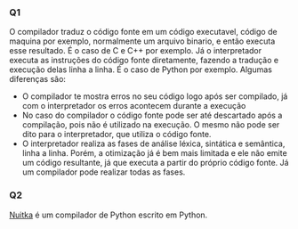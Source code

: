 ### Q1
O compilador traduz o código fonte em um código executavel, código de maquina por exemplo, normalmente um arquivo binario, e então executa esse resultado. É o caso de C e C++ por exemplo.
Já o interpretador executa as instruções do código fonte diretamente, fazendo a tradução e execução delas linha a linha. É o caso de Python por exemplo.
Algumas diferenças são:
* O compilador te mostra erros no seu código logo após ser compilado, já com o interpretador os erros acontecem durante a execução
* No caso do compilador o código fonte pode ser até descartado após a compilação, pois não é utilizado na execução. O mesmo não pode ser dito para o interpretador, que utiliza o código fonte.
* O interpretador realiza as fases de análise léxica, sintática e semântica, linha a linha. Porém, a otimização já é bem mais limitada e ele não emite um código resultante, já que executa a partir do próprio código fonte. Já um compilador pode realizar todas as fases.

### Q2
[Nuitka](https://github.com/Nuitka/Nuitka) é um compilador de Python escrito em Python.